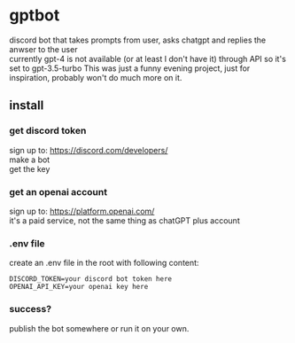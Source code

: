 # gptbot
 
discord bot that takes prompts from user, asks chatgpt and replies the anwser to the user  
currently gpt-4 is not available (or at least I don't have it) through API so it's set to gpt-3.5-turbo
This was just a funny evening project, just for inspiration, probably won't do much more on it.

## install

### get discord token
sign up to: https://discord.com/developers/  
make a bot  
get the key

### get an openai account
sign up to: https://platform.openai.com/  
it's a paid service, not the same thing as chatGPT plus account
### .env file
create an .env file in the root with following content:
```
DISCORD_TOKEN=your discord bot token here
OPENAI_API_KEY=your openai key here
```

### success?
publish the bot somewhere or run it on your own.
